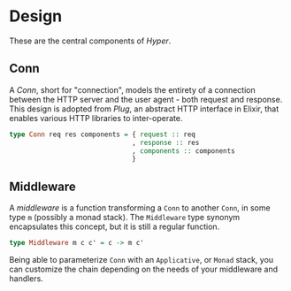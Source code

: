 # Design

These are the central components of *Hyper*.

## Conn

A *Conn*, short for "connection", models the entirety of a connection
between the HTTP server and the user agent - both request and
response. This design is adopted from _Plug_, an abstract HTTP
interface in Elixir, that enables various HTTP libraries to inter-operate.

``` purescript
type Conn req res components = { request :: req
                               , response :: res
                               , components :: components
                               }
```

## Middleware

A *middleware* is a function transforming a `Conn` to another
`Conn`, in some type `m` (possibly a monad stack). The `Middleware`
type synonym encapsulates this concept, but it is still a regular
function.

``` purescript
type Middleware m c c' = c -> m c'
```

Being able to parameterize `Conn` with an `Applicative`, or `Monad` stack,
you can customize the chain depending on the needs of your middleware and
handlers.
